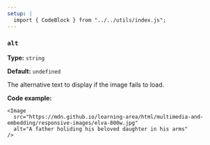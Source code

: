 ```yaml
---
setup: |
  import { CodeBlock } from "../../utils/index.js";
---
```


### `alt`

**Type:** `string`

**Default:** `undefined`

The alternative text to display if the image fails to load.

**Code example:**

```astro
<Image
  src="https://mdn.github.io/learning-area/html/multimedia-and-embedding/responsive-images/elva-800w.jpg"
  alt="A father holiding his beloved daughter in his arms"
/>
```
